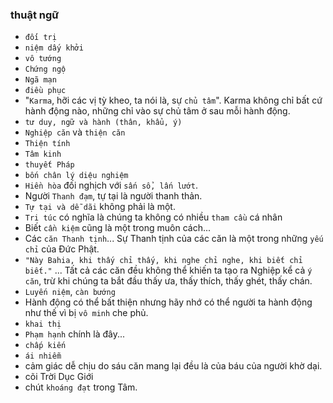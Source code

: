 
### thuật ngữ
- `đối trị`
- `niệm dấy khởi`
- `vô tướng`
- `Chứng ngộ`
- `Ngã mạn`
- `điều phục`
- "`Karma`, hỡi các vị tỳ kheo, ta nói là, sự `chủ tâm`". Karma không chỉ bất cứ hành động nào, những chỉ vào sự chủ tâm ở sau mỗi hành động.
-  `tư duy, ngữ và hành (thân, khẩu, ý)`
- `Nghiệp căn` và `thiện căn`
- `Thiện tính`
- `Tâm kinh`
- `thuyết Pháp`
- `bốn chân lý diệu nghiệm`
- `Hiền hòa` đối nghịch với `sấn sổ, lấn lướt`.
- Người `Thanh đạm`, tự tại là người thanh thản.
- `Tự tại và dễ dãi` không phải là một.
- `Tri túc` có nghĩa là chúng ta không có nhiều `tham cầu` cá nhân
- Biết `cần kiệm` cũng là một trong muôn cách...
- Các `căn Thanh tịnh`... Sự Thanh tịnh của các căn là một trong những `yếu chỉ` của Đức Phật.
- `"Này Bahia, khi thấy chỉ thấy, khi nghe chỉ nghe, khi biết chỉ biết."` ... Tất cả các căn đều không thể khiến ta tạo ra Nghiệp kể cả `ý căn`, trừ khi chúng ta bắt đầu thấy ưa, thấy thích, thấy ghét, thấy chán.
- `Luyến niệm`, `càn bướng`
- Hành động có thể bất thiện nhưng hãy nhớ có thể người ta hành động như thế vì bị `vô minh` che phủ.
- `khai thị`
- `Phạm hạnh` chính là đây...
- `chấp kiến`
- `ái nhiễm`
- cảm giác dễ chịu do sáu căn mang lại đều là của báu của người khờ dại.	
-  cõi Trời Dục Giới
-  chút `khoáng đạt` trong Tâm.




